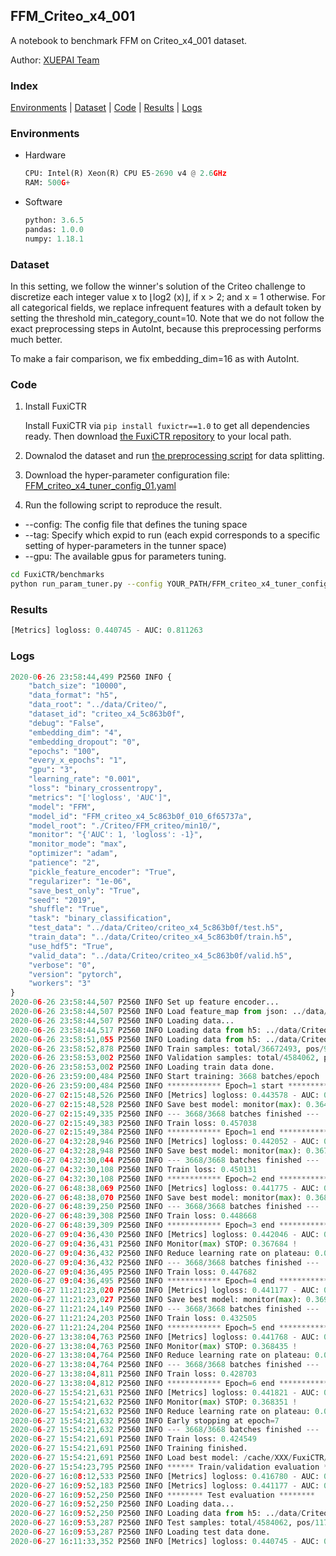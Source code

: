 ## FFM_Criteo_x4_001

A notebook to benchmark FFM on Criteo_x4_001 dataset.

Author: [XUEPAI Team](https://github.com/xue-pai)


### Index
[Environments](#Environments) | [Dataset](#Dataset) | [Code](#Code) | [Results](#Results) | [Logs](#Logs)

### Environments
+ Hardware

  ```python
  CPU: Intel(R) Xeon(R) CPU E5-2690 v4 @ 2.6GHz
  RAM: 500G+
  ```
+ Software

  ```python
  python: 3.6.5
  pandas: 1.0.0
  numpy: 1.18.1
  ```

### Dataset
In this setting, we follow the winner's solution of the Criteo challenge to discretize each integer value x to ⌊log2 (x)⌋, if x > 2; and x = 1 otherwise. For all categorical fields, we replace infrequent features with a default <OOV> token by setting the threshold min_category_count=10. Note that we do not follow the exact preprocessing steps in AutoInt, because this preprocessing performs much better.

To make a fair comparison, we fix embedding_dim=16 as with AutoInt.
### Code
1. Install FuxiCTR
  
    Install FuxiCTR via `pip install fuxictr==1.0` to get all dependencies ready. Then download [the FuxiCTR repository](https://github.com/huawei-noah/benchmark/archive/53e314461c19dbc7f462b42bf0f0bfae020dc398.zip) to your local path.

2. Downalod the dataset and run [the preprocessing script](https://github.com/xue-pai/Open-CTR-Benchmark/blob/master/datasets/Criteo/Criteo_x4/split_criteo_x4.py) for data splitting. 

3. Download the hyper-parameter configuration file: [FFM_criteo_x4_tuner_config_01.yaml](./FFM_criteo_x4_tuner_config_01.yaml)

4. Run the following script to reproduce the result. 
  + --config: The config file that defines the tuning space
  + --tag: Specify which expid to run (each expid corresponds to a specific setting of hyper-parameters in the tunner space)
  + --gpu: The available gpus for parameters tuning.

  ```bash
  cd FuxiCTR/benchmarks
  python run_param_tuner.py --config YOUR_PATH/FFM_criteo_x4_tuner_config_01.yaml --tag 010 --gpu 0
  ```


### Results
```python
[Metrics] logloss: 0.440745 - AUC: 0.811263
```


### Logs
```python
2020-06-26 23:58:44,499 P2560 INFO {
    "batch_size": "10000",
    "data_format": "h5",
    "data_root": "../data/Criteo/",
    "dataset_id": "criteo_x4_5c863b0f",
    "debug": "False",
    "embedding_dim": "4",
    "embedding_dropout": "0",
    "epochs": "100",
    "every_x_epochs": "1",
    "gpu": "3",
    "learning_rate": "0.001",
    "loss": "binary_crossentropy",
    "metrics": "['logloss', 'AUC']",
    "model": "FFM",
    "model_id": "FFM_criteo_x4_5c863b0f_010_6f65737a",
    "model_root": "./Criteo/FFM_criteo/min10/",
    "monitor": "{'AUC': 1, 'logloss': -1}",
    "monitor_mode": "max",
    "optimizer": "adam",
    "patience": "2",
    "pickle_feature_encoder": "True",
    "regularizer": "1e-06",
    "save_best_only": "True",
    "seed": "2019",
    "shuffle": "True",
    "task": "binary_classification",
    "test_data": "../data/Criteo/criteo_x4_5c863b0f/test.h5",
    "train_data": "../data/Criteo/criteo_x4_5c863b0f/train.h5",
    "use_hdf5": "True",
    "valid_data": "../data/Criteo/criteo_x4_5c863b0f/valid.h5",
    "verbose": "0",
    "version": "pytorch",
    "workers": "3"
}
2020-06-26 23:58:44,507 P2560 INFO Set up feature encoder...
2020-06-26 23:58:44,507 P2560 INFO Load feature_map from json: ../data/Criteo/criteo_x4_5c863b0f/feature_map.json
2020-06-26 23:58:44,507 P2560 INFO Loading data...
2020-06-26 23:58:44,517 P2560 INFO Loading data from h5: ../data/Criteo/criteo_x4_5c863b0f/train.h5
2020-06-26 23:58:51,055 P2560 INFO Loading data from h5: ../data/Criteo/criteo_x4_5c863b0f/valid.h5
2020-06-26 23:58:52,878 P2560 INFO Train samples: total/36672493, pos/9396350, neg/27276143, ratio/25.62%
2020-06-26 23:58:53,002 P2560 INFO Validation samples: total/4584062, pos/1174544, neg/3409518, ratio/25.62%
2020-06-26 23:58:53,002 P2560 INFO Loading train data done.
2020-06-26 23:59:00,484 P2560 INFO Start training: 3668 batches/epoch
2020-06-26 23:59:00,484 P2560 INFO ************ Epoch=1 start ************
2020-06-27 02:15:48,526 P2560 INFO [Metrics] logloss: 0.443578 - AUC: 0.807967
2020-06-27 02:15:48,528 P2560 INFO Save best model: monitor(max): 0.364389
2020-06-27 02:15:49,335 P2560 INFO --- 3668/3668 batches finished ---
2020-06-27 02:15:49,383 P2560 INFO Train loss: 0.457038
2020-06-27 02:15:49,384 P2560 INFO ************ Epoch=1 end ************
2020-06-27 04:32:28,946 P2560 INFO [Metrics] logloss: 0.442052 - AUC: 0.809687
2020-06-27 04:32:28,948 P2560 INFO Save best model: monitor(max): 0.367634
2020-06-27 04:32:30,044 P2560 INFO --- 3668/3668 batches finished ---
2020-06-27 04:32:30,108 P2560 INFO Train loss: 0.450131
2020-06-27 04:32:30,108 P2560 INFO ************ Epoch=2 end ************
2020-06-27 06:48:38,069 P2560 INFO [Metrics] logloss: 0.441775 - AUC: 0.809998
2020-06-27 06:48:38,070 P2560 INFO Save best model: monitor(max): 0.368223
2020-06-27 06:48:39,250 P2560 INFO --- 3668/3668 batches finished ---
2020-06-27 06:48:39,308 P2560 INFO Train loss: 0.448668
2020-06-27 06:48:39,309 P2560 INFO ************ Epoch=3 end ************
2020-06-27 09:04:36,430 P2560 INFO [Metrics] logloss: 0.442046 - AUC: 0.809730
2020-06-27 09:04:36,431 P2560 INFO Monitor(max) STOP: 0.367684 !
2020-06-27 09:04:36,432 P2560 INFO Reduce learning rate on plateau: 0.000100
2020-06-27 09:04:36,432 P2560 INFO --- 3668/3668 batches finished ---
2020-06-27 09:04:36,495 P2560 INFO Train loss: 0.447682
2020-06-27 09:04:36,495 P2560 INFO ************ Epoch=4 end ************
2020-06-27 11:21:23,020 P2560 INFO [Metrics] logloss: 0.441177 - AUC: 0.810739
2020-06-27 11:21:23,027 P2560 INFO Save best model: monitor(max): 0.369561
2020-06-27 11:21:24,149 P2560 INFO --- 3668/3668 batches finished ---
2020-06-27 11:21:24,203 P2560 INFO Train loss: 0.432505
2020-06-27 11:21:24,204 P2560 INFO ************ Epoch=5 end ************
2020-06-27 13:38:04,763 P2560 INFO [Metrics] logloss: 0.441768 - AUC: 0.810203
2020-06-27 13:38:04,763 P2560 INFO Monitor(max) STOP: 0.368435 !
2020-06-27 13:38:04,764 P2560 INFO Reduce learning rate on plateau: 0.000010
2020-06-27 13:38:04,764 P2560 INFO --- 3668/3668 batches finished ---
2020-06-27 13:38:04,811 P2560 INFO Train loss: 0.428703
2020-06-27 13:38:04,812 P2560 INFO ************ Epoch=6 end ************
2020-06-27 15:54:21,631 P2560 INFO [Metrics] logloss: 0.441821 - AUC: 0.810172
2020-06-27 15:54:21,632 P2560 INFO Monitor(max) STOP: 0.368351 !
2020-06-27 15:54:21,632 P2560 INFO Reduce learning rate on plateau: 0.000001
2020-06-27 15:54:21,632 P2560 INFO Early stopping at epoch=7
2020-06-27 15:54:21,632 P2560 INFO --- 3668/3668 batches finished ---
2020-06-27 15:54:21,691 P2560 INFO Train loss: 0.424549
2020-06-27 15:54:21,691 P2560 INFO Training finished.
2020-06-27 15:54:21,691 P2560 INFO Load best model: /cache/XXX/FuxiCTR/benchmarks/Criteo/FFM_criteo/min10/criteo_x4_5c863b0f/FFM_criteo_x4_5c863b0f_010_6f65737a_model.ckpt
2020-06-27 15:54:23,795 P2560 INFO ****** Train/validation evaluation ******
2020-06-27 16:08:12,533 P2560 INFO [Metrics] logloss: 0.416780 - AUC: 0.836701
2020-06-27 16:09:52,183 P2560 INFO [Metrics] logloss: 0.441177 - AUC: 0.810739
2020-06-27 16:09:52,250 P2560 INFO ******** Test evaluation ********
2020-06-27 16:09:52,250 P2560 INFO Loading data...
2020-06-27 16:09:52,250 P2560 INFO Loading data from h5: ../data/Criteo/criteo_x4_5c863b0f/test.h5
2020-06-27 16:09:53,287 P2560 INFO Test samples: total/4584062, pos/1174544, neg/3409518, ratio/25.62%
2020-06-27 16:09:53,287 P2560 INFO Loading test data done.
2020-06-27 16:11:33,352 P2560 INFO [Metrics] logloss: 0.440745 - AUC: 0.811263

```